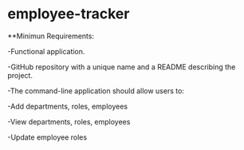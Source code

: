 # employee-tracker

**Minimun Requirements:

-Functional application.

-GitHub repository with a unique name and a README describing the project.

-The command-line application should allow users to:

-Add departments, roles, employees

-View departments, roles, employees

-Update employee roles
